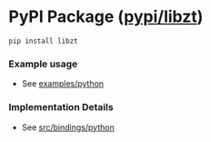 # PyPI Package ([pypi/libzt](https://pypi.python.org/pypi/libzt))

```
pip install libzt
```

### Example usage

- See [examples/python](../../examples/python)

### Implementation Details

- See [src/bindings/python](../../src/bindings/python)
